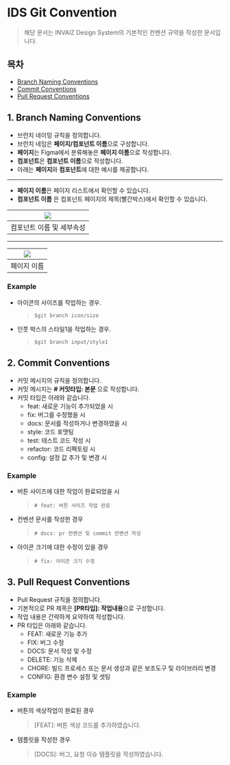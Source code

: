 # IDS Git Convention

> 해당 문서는 INVAIZ Design System의 기본적인 컨벤션 규약을 작성한 문서입니다.

## 목차

- [Branch Naming Conventions](#1-branch-naming-conventions)
- [Commit Conventions](#2-commit-conventions)
- [Pull Request Conventions](#3-pull-request-conventions)

## 1. Branch Naming Conventions

- 브런치 네이밍 규칙을 정의합니다.
- 브런치 네임은 **페이지/컴포넌트 이름**으로 구성합니다.
- **페이지**는 Figma에서 분류해놓은 **페이지 이름**으로 작성합니다.
- **컴포넌트**은 **컴포넌트 이름**으로 작성합니다.
- 아래는 **페이지**와 **컴포넌트**에 대한 예시를 제공합니다.

---

- **페이지 이름**은 페이지 리스트에서 확인할 수 있습니다.
- **컴포넌트 이름** 은 컴포넌트 페이지의 제목(빨간박스)에서 확인할 수 있습니다.

| <img src="https://user-images.githubusercontent.com/40492343/179663109-07d2ab0b-af04-43f7-949f-a14307cb8389.png"> |
| :---------------------------------------------------------------------------------------------------------------: |
|                                             컴포넌트 이름 및 세부속성                                             |

---

| <img src="https://user-images.githubusercontent.com/40492343/179663059-38a3f68e-c7bd-40e2-b9b5-1b97340dc02a.png"> |
| :---------------------------------------------------------------------------------------------------------------: |
|                                                    페이지 이름                                                    |

### Example

- 아이콘의 사이즈를 작업하는 경우.
  > `$git branch icon/size`
- 인풋 박스의 스타일1을 작업하는 경우. 
  > `$git branch input/style1`

## 2. Commit Conventions

- 커밋 메시지의 규칙을 정의합니다.
- 커밋 메시지는 **# 커밋타입: 본문** 으로 작성합니다.
- 커밋 타입은 아래와 같습니다.
  - feat: 새로운 기능이 추가되었을 시
  - fix: 버그를 수정했을 시
  - docs: 문서를 작성하거나 변경하였을 시
  - style: 코드 포맷팅
  - test: 테스트 코드 작성 시
  - refactor: 코드 리팩토링 시
  - config: 설정 값 추가 및 변경 시

### Example

- 버튼 사이즈에 대한 작업이 완료되었을 시
  > `# feat: 버튼 사이즈 작업 완료`
- 컨벤션 문서를 작성한 경우
  > `# docs: pr 컨벤션 및 commit 컨벤션 작성`
- 아이콘 크기에 대한 수정이 있을 경우
  > `# fix: 아이콘 크기 수정`

## 3. Pull Request Conventions

- Pull Request 규칙을 정의합니다.
- 기본적으로 PR 제목은 **[PR타입]: 작업내용**으로 구성합니다.
- 작업 내용은 간략하게 요약하여 작성합니다.
- PR 타입은 아래와 같습니다.
  - FEAT: 새로운 기능 추가
  - FIX: 버그 수정
  - DOCS: 문서 작성 및 수정
  - DELETE: 기능 삭제
  - CHORE: 빌드 프로세스 또는 문서 생성과 같은 보조도구 및 라이브러리 변경
  - CONFIG: 환경 변수 설정 및 셋팅

### Example

- 버튼의 색상작업이 완료된 경우
  > [FEAT]: 버튼 색상 코드를 추가하였습니다.
- 템플릿을 작성한 경우
  > [DOCS]: 버그, 요청 이슈 템플릿을 작성하였습니다.
